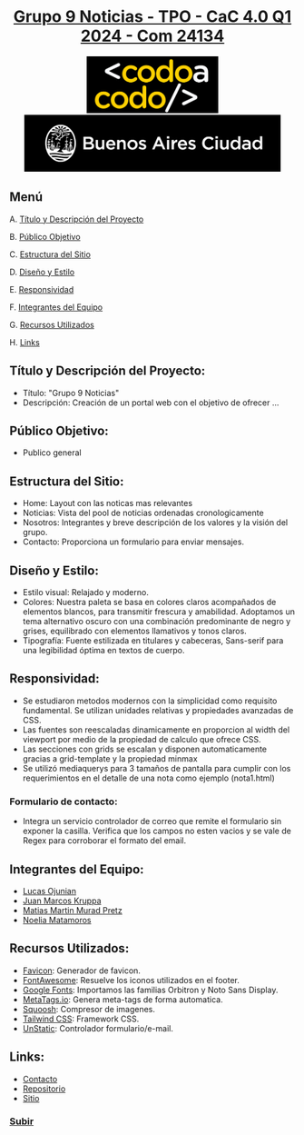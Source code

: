 <div align="center">
    <a href="https://matipretz.github.io/fullstackoeste"><h1>Grupo 9 Noticias - TPO - CaC 4.0 Q1 2024 - Com 24134</h1></a>
    <img alt="bac logo" src="./readme/logo-CAC.png" height="100px" />
    <img alt="cac logo" src="./readme/bac.png" height="100px" />  
</div>

## Menú

A. [Título y Descripción del Proyecto](#título-y-descripción-del-proyecto)

B. [Público Objetivo](#público-objetivo)

C. [Estructura del Sitio](#estructura-del-sitio)

D. [Diseño y Estilo](#diseño-y-estilo)

E. [Responsividad](#responsividad)

F. [Integrantes del Equipo](#integrantes-del-equipo)

G. [Recursos Utilizados](#recursos-utilizados)

H. [Links](#links)

## Título y Descripción del Proyecto:

- Título: "Grupo 9 Noticias"
- Descripción: Creación de un portal web con el objetivo de ofrecer ...

## Público Objetivo:

- Publico general

## Estructura del Sitio:

- Home: Layout con las noticas mas relevantes
- Noticias: Vista del pool de noticias ordenadas cronologicamente
- Nosotros: Integrantes y breve descripción de los valores y la visión del grupo.
- Contacto: Proporciona un formulario para enviar mensajes.

## Diseño y Estilo:

- Estilo visual: Relajado y moderno.
- Colores: Nuestra paleta se basa en colores claros acompañados de elementos blancos, para transmitir frescura y amabilidad. Adoptamos un tema alternativo oscuro con una combinación predominante de negro y grises, equilibrado con elementos llamativos y tonos claros.
- Tipografía: Fuente estilizada en titulares y cabeceras, Sans-serif para una legibilidad óptima en textos de cuerpo.

## Responsividad:

- Se estudiaron metodos modernos con la simplicidad como requisito fundamental. Se utilizan unidades relativas y propiedades avanzadas de CSS.
- Las fuentes son reescaladas dinamicamente en proporcion al width del viewport por medio de la propiedad de calculo que ofrece CSS.
- Las secciones con grids se escalan y disponen automaticamente gracias a grid-template y la propiedad minmax
- Se utilizó mediaquerys para 3 tamaños de pantalla para cumplir con los requerimientos en el detalle de una nota como ejemplo (nota1.html)

### Formulario de contacto:

- Integra un servicio controlador de correo que remite el formulario sin exponer la casilla. Verifica que los campos no esten vacios y se vale de Regex para corroborar el formato del email.

## Integrantes del Equipo:

- [Lucas Ojunian](https://www.linkedin.com/in/lucas-ojunian-012a5583/)
- [Juan Marcos Kruppa](https://www.linkedin.com/in/kruppamarcos/)
- [Matias Martin Murad Pretz](https://www.linkedin.com/in/matipretz/)
- [Noelia Matamoros](https://www.linkedin.com/in/noelia-matamoros-1ba9591b9/)

## Recursos Utilizados:

- [Favicon](https://favicon.io/): Generador de favicon.
- [FontAwesome](https://fontawesome.com/): Resuelve los iconos utilizados en el footer.
- [Google Fonts](https://fonts.google.com/): Importamos las familias Orbitron y Noto Sans Display.
- [MetaTags.io](https://metatags.io/): Genera meta-tags de forma automatica.
- [Squoosh](https://squoosh.app/): Compresor de imagenes.
- [Tailwind CSS](https://tailwindcss.com/): Framework CSS.
- [UnStatic](https://forms.un-static.com/): Controlador formulario/e-mail.

## Links:

- [Contacto](mailto:mati.pretz+dev@googlemail.com?subject=[G9N])
- [Repositorio](https://github.com/matipretz/grupo9noticias)
- [Sitio](https://grupo9.vercel.app/)

### [Subir](#menú)
